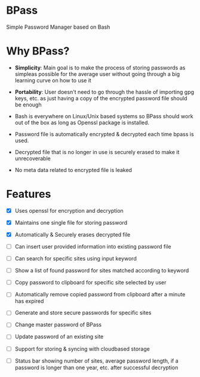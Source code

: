# BPass
Simple Password Manager based on Bash



Why BPass?
===============================================
- **Simplicity**: Main goal is to make the process of storing passwords 
  as simpleas possible for the average user without 
  going through a big learning curve on how to use it

- **Portability**: User doesn't need to go through the hassle
  of importing gpg keys, etc. as just having a copy of 
  the encrypted password file should be enough

- Bash is everywhere on Linux/Unix based systems
  so BPass should work out of the box as long as 
  Openssl package is installed. 

- Password file is automatically encrypted & decrypted
  each time bpass is used.

- Decrypted file that is no longer in use is securely 
  erased to make it unrecoverable

- No meta data related to encrypted file is leaked



Features
========
- [x] Uses openssl for encryption and decryption                                                       
- [x] Maintains one single file for storing password                                                
- [x] Automatically & Securely erases decrypted file
- [ ] Can insert user provided information into existing password file
- [ ] Can search for specific sites using input keyword        
- [ ] Show a list of found password for sites matched according to keyword 
- [ ] Copy password to clipboard for specific site selected by user                                        
- [ ] Automatically remove copied password from clipboard after a minute has expired
- [ ] Generate and store secure passwords for specific sites                                     
- [ ] Change master password of BPass
- [ ] Update password of an existing site                                                                           
- [ ] Support for storing & syncing with cloudbased storage
- [ ] Status bar showing number of sites, average password length, 
      if a password is longer than one year, etc. after successful 
      decryption

